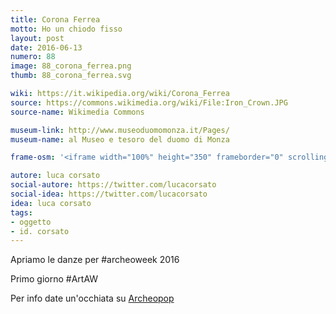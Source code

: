 ```yaml
---
title: Corona Ferrea
motto: Ho un chiodo fisso
layout: post
date: 2016-06-13
numero: 88
image: 88_corona_ferrea.png
thumb: 88_corona_ferrea.svg

wiki: https://it.wikipedia.org/wiki/Corona_Ferrea
source: https://commons.wikimedia.org/wiki/File:Iron_Crown.JPG
source-name: Wikimedia Commons

museum-link: http://www.museoduomomonza.it/Pages/
museum-name: al Museo e tesoro del duomo di Monza

frame-osm: '<iframe width="100%" height="350" frameborder="0" scrolling="no" marginheight="0" marginwidth="0" src="http://www.openstreetmap.org/export/embed.html?bbox=9.250102043151855%2C45.5736476179167%2C9.301128387451172%2C45.5940413401769&amp;layer=mapnik&amp;marker=45.583830387620935%2C9.275636672973633" style="border: 1px solid black"></iframe><br/><small><a href="http://www.openstreetmap.org/?mlat=45.5838&amp;mlon=9.2756#map=15/45.5838/9.2756">Visualizza mappa ingrandita</a></small>'

autore: luca corsato
social-autore: https://twitter.com/lucacorsato
social-idea: https://twitter.com/lucacorsato
idea: luca corsato
tags:
- oggetto
- id. corsato
---
```


Apriamo le danze per #archeoweek 2016

Primo giorno #ArtAW

Per info date un'occhiata su [Archeopop](http://www.archeopop.it/archeoweek-2016/)
